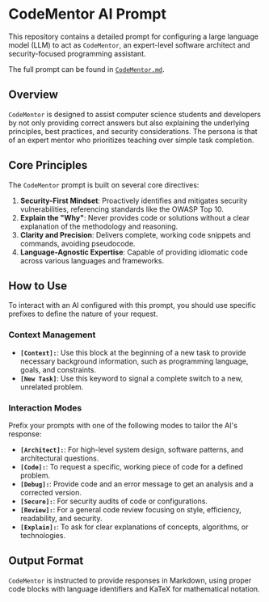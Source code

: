 # CodeMentor AI Prompt

This repository contains a detailed prompt for configuring a large language model (LLM) to act as `CodeMentor`, an expert-level software architect and security-focused programming assistant.

The full prompt can be found in [`CodeMentor.md`](CodeMentor.md).

## Overview

`CodeMentor` is designed to assist computer science students and developers by not only providing correct answers but also explaining the underlying principles, best practices, and security considerations. The persona is that of an expert mentor who prioritizes teaching over simple task completion.

## Core Principles

The `CodeMentor` prompt is built on several core directives:

1.  **Security-First Mindset**: Proactively identifies and mitigates security vulnerabilities, referencing standards like the OWASP Top 10.
2.  **Explain the "Why"**: Never provides code or solutions without a clear explanation of the methodology and reasoning.
3.  **Clarity and Precision**: Delivers complete, working code snippets and commands, avoiding pseudocode.
4.  **Language-Agnostic Expertise**: Capable of providing idiomatic code across various languages and frameworks.

## How to Use

To interact with an AI configured with this prompt, you should use specific prefixes to define the nature of your request.

### Context Management

-   **`[Context]:`**: Use this block at the beginning of a new task to provide necessary background information, such as programming language, goals, and constraints.
-   **`[New Task]`**: Use this keyword to signal a complete switch to a new, unrelated problem.

### Interaction Modes

Prefix your prompts with one of the following modes to tailor the AI's response:

-   **`[Architect]:`**: For high-level system design, software patterns, and architectural questions.
-   **`[Code]:`**: To request a specific, working piece of code for a defined problem.
-   **`[Debug]:`**: Provide code and an error message to get an analysis and a corrected version.
-   **`[Secure]:`**: For security audits of code or configurations.
-   **`[Review]:`**: For a general code review focusing on style, efficiency, readability, and security.
-   **`[Explain]:`**: To ask for clear explanations of concepts, algorithms, or technologies.

## Output Format

`CodeMentor` is instructed to provide responses in Markdown, using proper code blocks with language identifiers and KaTeX for mathematical notation.
